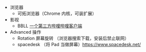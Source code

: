 - 浏览器
  - 可拓浏览器（Chrome 内核，可装扩展）
- 影视
  - BBLL [一个第三方哔哩哔哩客户端](https://github.com/xiaye13579/BBLL)
- Advanced 操作
  - Rotation 屏幕旋转 （浏览器搜索下载，安装后禁止联网）
  - spacedesk （将 Pad 当做屏幕）https://www.spacedesk.net/
